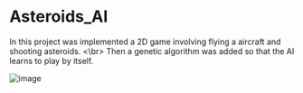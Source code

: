 # Asteroids_AI

In this project was implemented a 2D game involving flying a aircraft and shooting asteroids. <\br>
Then a genetic algorithm was added so that the AI learns to play by itself.

![image](https://user-images.githubusercontent.com/66943666/183489609-b041855f-1791-4b2d-aa99-a7c7f3a1aba2.png)
